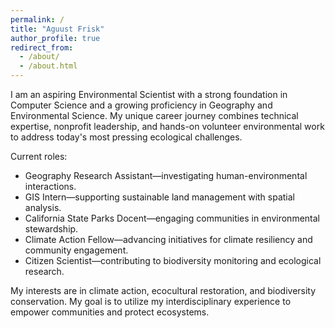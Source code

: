 ```yaml
---
permalink: /
title: "Aguust Frisk"
author_profile: true
redirect_from: 
  - /about/
  - /about.html
---
```


I am an aspiring Environmental Scientist with a strong foundation in Computer Science and a growing proficiency in Geography and Environmental Science. My unique career journey combines technical expertise, nonprofit leadership, and hands-on volunteer environmental work to address today's most pressing ecological challenges.

Current roles:
* Geography Research Assistant—investigating human-environmental interactions.
* GIS Intern—supporting sustainable land management with spatial analysis.
* California State Parks Docent—engaging communities in environmental stewardship.
* Climate Action Fellow—advancing initiatives for climate resiliency and community engagement.
* Citizen Scientist—contributing to biodiversity monitoring and ecological research.

My interests are in climate action, ecocultural restoration, and biodiversity conservation. My goal is to utilize my interdisciplinary experience to empower communities and protect ecosystems.
